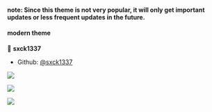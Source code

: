 
#### note: Since this theme is not very popular, it will only get important updates or less frequent updates in the future.

#### modern theme
👤 **sxck1337**

* Github: [@sxck1337](https://github.com/sxck1337/)


<a  href="https://i.ibb.co/HFkPDbL/image.png"><img  src="https://i.ibb.co/HFkPDbL/image.png"></a>

<a  href="https://i.ibb.co/D1vBv3d/image.png"><img  src="https://i.ibb.co/D1vBv3d/image.png"></a>

<a  href="https://i.ibb.co/7KjsQzc/image.png"><img  src="https://i.ibb.co/7KjsQzc/image.png"></a>
